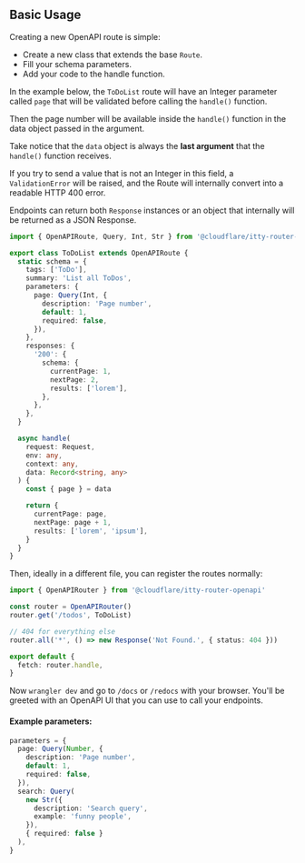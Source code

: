 ## Basic Usage

Creating a new OpenAPI route is simple:

- Create a new class that extends the base `Route`.
- Fill your schema parameters.
- Add your code to the handle function.

In the example below, the `ToDoList` route will have an Integer parameter called `page` that will be validated before
calling the `handle()` function.

Then the page number will be available inside the `handle()` function in the data object passed in the argument.

Take notice that the `data` object is always the **last argument** that the `handle()` function receives.

If you try to send a value that is not an Integer in this field, a `ValidationError` will be raised, and the Route will
internally convert into a readable HTTP 400 error.

Endpoints can return both `Response` instances or an object that internally will be returned as a JSON Response.

```ts
import { OpenAPIRoute, Query, Int, Str } from '@cloudflare/itty-router-openapi'

export class ToDoList extends OpenAPIRoute {
  static schema = {
    tags: ['ToDo'],
    summary: 'List all ToDos',
    parameters: {
      page: Query(Int, {
        description: 'Page number',
        default: 1,
        required: false,
      }),
    },
    responses: {
      '200': {
        schema: {
          currentPage: 1,
          nextPage: 2,
          results: ['lorem'],
        },
      },
    },
  }

  async handle(
    request: Request,
    env: any,
    context: any,
    data: Record<string, any>
  ) {
    const { page } = data

    return {
      currentPage: page,
      nextPage: page + 1,
      results: ['lorem', 'ipsum'],
    }
  }
}
```

Then, ideally in a different file, you can register the routes normally:

```ts
import { OpenAPIRouter } from '@cloudflare/itty-router-openapi'

const router = OpenAPIRouter()
router.get('/todos', ToDoList)

// 404 for everything else
router.all('*', () => new Response('Not Found.', { status: 404 }))

export default {
  fetch: router.handle,
}
```

Now `wrangler dev` and go to `/docs` or `/redocs` with your browser. You'll be greeted with an OpenAPI UI that you can
use to call your endpoints.




#### Example parameters:

```ts
parameters = {
  page: Query(Number, {
    description: 'Page number',
    default: 1,
    required: false,
  }),
  search: Query(
    new Str({
      description: 'Search query',
      example: 'funny people',
    }),
    { required: false }
  ),
}
```
